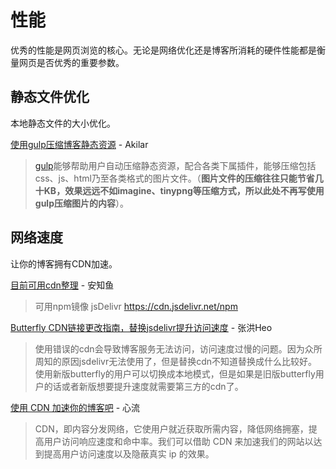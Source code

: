# 性能

优秀的性能是网页浏览的核心。无论是网络优化还是博客所消耗的硬件性能都是衡量网页是否优秀的重要参数。

## 静态文件优化

本地静态文件的大小优化。

[使用gulp压缩博客静态资源](https://akilar.top/posts/49b73b87/) - Akilar

> [gulp](https://www.gulpjs.com.cn/)能够帮助用户自动压缩静态资源，配合各类下属插件，能够压缩包括css、js、html乃至各类格式的图片文件。（**图片文件的压缩往往只能节省几十KB，效果远远不如imagine、tinypng等压缩方式，所以此处不再写使用gulp压缩图片的内容**）。

## 网络速度

让你的博客拥有CDN加速。

[目前可用cdn整理](https://anzhiy.cn/posts/fe76.html) - 安知鱼

> 可用npm镜像
> jsDelivr
> https://cdn.jsdelivr.net/npm

[Butterfly CDN链接更改指南，替换jsdelivr提升访问速度](https://blog.zhheo.com/p/790087d9.html) - 张洪Heo

> 使用错误的cdn会导致博客服务无法访问，访问速度过慢的问题。因为众所周知的原因jsdelivr无法使用了，但是替换cdn不知道替换成什么比较好。使用新版butterfly的用户可以切换成本地模式，但是如果是旧版butterfly用户的话或者新版想要提升速度就需要第三方的cdn了。

[使用 CDN 加速你的博客吧](https://blog.panghai.top/posts/a154400e/) - 心流

> CDN，即内容分发网络，它使用户就近获取所需内容，降低网络拥塞，提高用户访问响应速度和命中率。我们可以借助 CDN 来加速我们的网站以达到提高用户访问速度以及隐蔽真实 ip 的效果。